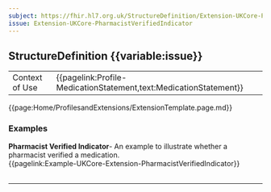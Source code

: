 ```yaml
---
subject: https://fhir.hl7.org.uk/StructureDefinition/Extension-UKCore-PharmacistVerifiedIndicator
issue: Extension-UKCore-PharmacistVerifiedIndicator
---
```

## StructureDefinition {{variable:issue}}

<table id="addToTranspose">
<tr><td>Context of Use</td>
<td>{{pagelink:Profile-MedicationStatement,text:MedicationStatement}}</td>
</tr>
</table>

{{page:Home/ProfilesandExtensions/ExtensionTemplate.page.md}}

<div id="Examples" class="tabcontent">
  <h3>Examples</h3>
  <b>Pharmacist Verified Indicator</b>- An example to illustrate whether a pharmacist verified a medication.<br>
{{pagelink:Example-UKCore-Extension-PharmacistVerifiedIndicator}}
<br><br>
</div>

---
